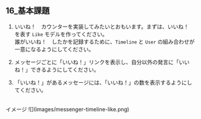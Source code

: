## 16_基本課題

1) いいね！　カウンターを実装してみたいとおもいます。まずは、いいね！　を表す `Like` モデルを作ってください。<br>
誰がいいね！　したかを記録するために、`Timeline` と `User` の組み合わせが一意になるようにしてください。

2) メッセージごとに「いいね！」リンクを表示し、自分以外の発言に「いいね！」できるようにしてください。<br>

3) 「いいね！」があるメッセージには、「いいね！」の数を表示するようにしてください。<br>

<br>
イメージ
![](images/messenger-timeline-like.png)
